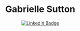 <h1 align="center">
  Gabrielle Sutton
</h1>

<div id="badges" align="center">
  <a href="https://www.linkedin.com/in/gabrielle-sutton-812b56191">
    <img src="https://img.shields.io/badge/LinkedIn-blue?style=for-the-badge&logo=linkedin&logoColor=white" alt="LinkedIn Badge"/>
  </a>
</div>
